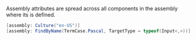 Assembly attributes are spread across all components in the assembly where its is defined.

```cs
[assembly: Culture("en-US")]
[assembly: FindByName(TermCase.Pascal, TargetType = typeof(Input<,>))]
```